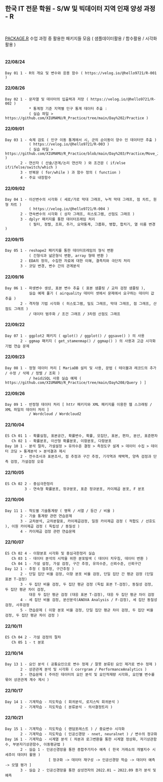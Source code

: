 ## 한국 IT 전문 학원 - S/W 및 빅데이터 지역 인재 양성 과정 - R

</br>

[PACKAGE.R](https://github.com/hello9721/R_Practice/blob/main/PACKAGE.R)
                수업 과정 중 활용한 패키지들 모음 ( 샘플데이터활용 / 함수활용 / 시각화활용 )
#
#### 22/08/24  
    Day 01 1 - R의 개요 및 변수와 응용 함수 ( https://velog.io/@hello9721/R-001 ) 
#### 22/08/26  
    Day 02 1 - 문자열 및 데이터의 입출력과 저장 ( https://velog.io/@hello9721/R-002 )
               * 통계청 기준 지역별 인구 통계 데이터 추출 :  
               ( 실습 파일 > https://github.com/XIUMAMU/R_Practice/tree/main/Day%202/Practice )
#### 22/09/01
    Day 03 1 - 숙제 검토 ( 인구 이동 통계에서 시, 군의 순이동이 양수 인 데이터만 추출 )
               ( https://velog.io/@hello9721/R-003 )
               ( 실습 파일 > https://github.com/XIUMAMU/R_Practice/blob/main/Day%203/Practice/Move_July.csv )
           2 - 연산자 ( 산술/관계/논리 연산자 ) 와 조건문 ( if/else if/ifelse/switch/which )
           3 - 반복문 ( for/while ) 과 함수 정의 ( function )
           4 - 주요 내장함수
#### 22/09/02
    Day 04 1 - 이산변수의 시각화 ( 세로/가로 막대 그래프, 누적 막대 그래프, 점 차트, 원형 차트 )
               ( https://velog.io/@hello9721/R-004 )
           2 - 연속변수의 시각화 ( 상자 그래프, 히스토그램, 산점도 그래프 )
           3 - dplyr 패키지를 통한 데이터프레임 처리
               ( 필터, 정렬, 조회, 추가, 요약통계, 그룹화, 병합, 합치기, 열 이름 변경 )
#### 22/09/15
    Day 05 1 - reshape2 패키지를 통한 데이터프레임의 형식 변환
               ( 긴형식과 넒은형식 변환, array 형태 변환 )
           2 - EDA의 정의, 수집한 자료에 대한 이해, 결측치와 극단치 처리
           3 - 코딩 변경, 변수 간의 관계분석
#### 22/09/16
    Day 06 1 - 파생변수 생성, 표본 변수 추출 ( 표본 샘플링 / 교차 검정 샘플링 ),
               실습 예제 풀기 ( airquality 데이터 셋에서 문제에서 요구하는 데이터 값 추출 )
           2 - 격자형 기법 시각화 ( 히스토그램, 밀도 그래프, 막대 그래프, 점 그래프, 산점도 그래프 )
               / 데이터 범주화 / 조건 그래프 / 3차원 산점도 그래프
#### 22/09/22
    Day 07 1 - ggplot2 패키지 ( qplot() / ggplot() / ggsave() ) 의 사용
           2 - ggmap 패키지 ( get_stamenmap() / ggmap() ) 의 사용과 고급 시각화 기법 연습 문제
#### 22/09/23
    Day 08 1 - 정형 데이터 처리 [ MariaDB 설치 및 사용, 문법 ( 테이블과 레코드의 추가 / 수정 / 삭제 / 정렬 / 조회 )
               / heidiSQL 사용 실습 예제 ( https://github.com/XIUMAMU/R_Practice/tree/main/Day%208/Query ) ]
#### 22/09/26
    Day 09 1 - 반정형 데이터 처리 [ httr 패키지와 XML 패키지를 이용한 웹 스크래핑 / XML 파일의 데이터 처리 ]
               / Wordcloud / Wordcloud2
#### 22/10/04
    ES Ch 01 1 - 확률실험, 표본공간, 확률변수, 확률, 모집단, 표본, 편차, 분산, 표준편차
       Ch 02 1 - 확률분포, 이산형 확률분포, 이항분포, 다항분포
    Day 10 1 - 분석 절차, 가설설정 > 유의수준 결정 > 측정도구 설계 > 데이터 수집 > 데이터 코딩 > 통계분석 > 분석결과 제시
           2 - 전수조사과 표본조사, 점 추정과 구간 추정, 기각역과 채택역, 양측 검정과 단측 검정, 가설검정 오류
#### 22/10/05
    ES Ch 02 2 - 중심극한정리
             3 - 연속형 확률분포, 정규분포, 표준 정규분포, 카이제곱 분포, F 분포
#### 22/10/06
    Day 11 1 - 척도별 기술통계량 ( 명목 / 서열 / 등간 / 비율 )
           2 - 기술 통계량 관련 연습문제
           3 - 교차분석, 교차분할표, 카이제곱검정, 일원 카이제곱 검정 ( 적합도 / 선호도 ), 이원 카이제곱 검정 ( 독립성 / 동질성 )
           4 - 카이제곱 검정 관련 연습문제
#### 22/10/07
    ES Ch 02 4 - 이항분포 시각화 및 중심극한정리 실습
       Ch 03 1 - 데이터 분석의 시작을 위한 분포탐색 ( 데이터 치우침, 데이터 변환 )
       Ch 04 1 - 가설 설정, 가설 검정, 구간 추정, 유의수준, 신뢰수준, 신뢰구간
    Day 12 1 - 추정 ( 점추정, 구간추정 )
           2 - 단일 집단 비율 검정, 이항 분포 비율 검정, 단일 집단 간 평균 검정 (단일 표본 T-검정)
           3 - 두 집단 비율 검정, 두 집단 평균 검정 (독립 표본 T-검정), 동질성 검정, 두 집단 평균 차이 검정,
               대응 두 집단 평균 검정 (대응 표본 T-검정), 대응 두 집단 평균 차이 검정
           4 - 세 집단 비율 검정, 분산분석(ANOVA Analysis / F-검정), 세 집단 동질성 검정, 사후검정
           5 - 연습문제 ( 이항 분포 비율 검정, 단일 집단 평균 차이 검정, 두 집단 비율 검정, 두 집단 평균 차이 검정 )
#### 22/10/11
    ES Ch 04 2 - 가설 검정의 절차
       Ch 05 1 - t 분포
#### 22/10/14
    Day 13 1 - 요인 분석 ( 공통요인으로 변수 정제 / 잘못 분류된 요인 제거로 변수 정제 )
           2 - 상관관계 분석 및 시각화 ( corrgram / PerformanceAnalytics )
           3 - 연습문제 ( 주어진 데이터의 요인 분석 및 요인적재량 시각화, 요인별 변수를 묶어 상관관계 계수 제시 )
#### 22/10/17
    Day 14 1 - 기계학습 - 지도학습 ( 회귀분석, 로지스틱 회귀분석 )
           2 - 기계학습 - 지도학습 ( 분류분석 - 의사결정트리 )
#### 22/10/21
    Day 15 1 - 기계학습 - 지도학습 ( 랜덤포레스트 ) / 중요변수 시각화
           2 - 기계학습 - 지도학습 ( 인공신경망 - nnet, neuralnet ) / 변수의 정규화
    Day 16 1 - 기계학습 - 시계열 분석 ( 차분과 로그변환을 통한 시계열 정상화, 자기상관함수, 부분자기상관함수, 이동평균법 )
           2 - 실습 1 - 인공신경망을 통한 종합주가지수 예측 ( 한국 거래소의 개별지수 시세추이 데이터 활용 )
                        [ 정규화 -> 데이터 재구성 -> 인공신경망 학습 -> 데이터 예측 -> 모델 평가 ]
           3 - 실습 2 - 인공신경망을 통한 삼성전자의 2022.01 ~ 2022.09 종가 분석 및 예측
